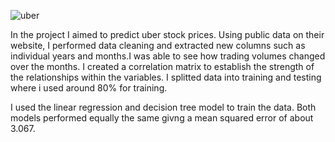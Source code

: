 
![uber](https://github.com/Kamuthuj/Uber-stock-prediction/assets/121629618/dcb5d5fd-75d2-4100-93cc-08cc1c632826)

In the project I aimed to predict uber stock prices. Using public data on their website, I performed data cleaning and extracted new columns such as individual years and months.I was able to see how trading volumes changed over the months. I created a correlation matrix to establish the strength of the relationships within the variables. I splitted data into training and testing where i used around 80% for training. 



I used the linear regression and decision tree model to train the data. Both models performed equally the same givng a mean squared error of about  3.067. 
